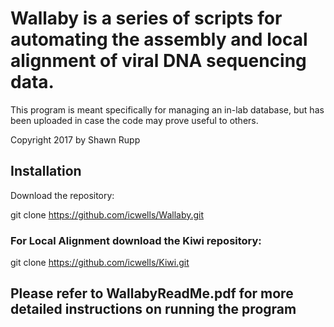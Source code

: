 # Wallaby is a series of scripts for automating the assembly and local alignment of viral DNA sequencing data.
This program is meant specifically for managing an in-lab database, but has been 
uploaded in case the code may prove useful to others.

Copyright 2017 by Shawn Rupp

## Installation
Download the repository:

git clone https://github.com/icwells/Wallaby.git

### For Local Alignment download the Kiwi repository:

git clone https://github.com/icwells/Kiwi.git

## Please refer to WallabyReadMe.pdf for more detailed instructions on running the program
